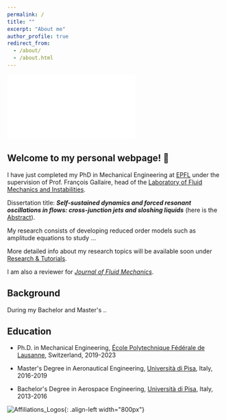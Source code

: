 ```yaml
---
permalink: /
title: ""
excerpt: "About me"
author_profile: true
redirect_from: 
  - /about/
  - /about.html
---
```


![Editing a markdown file for a talk](/images/Fluid_Oscillations_bis.pdf)


Welcome to my personal webpage! 👋
------

I have just completed my PhD in Mechanical Engineering at [EPFL](https://www.epfl.ch/en/) under the supervision of Prof. François Gallaire, head of the [Laboratory of Fluid Mechanics and Instabilities](https://www.epfl.ch/labs/lfmi). 

Dissertation title: _**Self-sustained dynamics and forced resonant oscillations in flows: cross-junction jets and sloshing liquids**_ (here is the [Abstract](http://Alessandro-Bongarzone.github.io/files/Abstract_PhD.pdf)).


My research consists of developing reduced order models such as amplitude equations to study ... 

More detailed info about my research topics will be available soon under [Research & Tutorials](https://alessandro-bongarzone.github.io/research/).

I am also a reviewer for _[Journal of Fluid Mechanics](https://www.cambridge.org/core/journals/journal-of-fluid-mechanics)_.

Background
------

During my Bachelor and Master's ..

Education
------
- Ph.D. in Mechanical Engineering, [École Polytechnique Fédérale de Lausanne](https://www.epfl.ch/en/), Switzerland, 2019-2023
* Master's Degree in Aeronautical Engineering, [Università di Pisa](https://www.unipi.it), Italy, 2016-2019
+ Bachelor's Degree in Aerospace Engineering, [Università di Pisa](https://www.unipi.it), Italy, 2013-2016


![Affiliations_Logos](/images/affiliations_logos.jpg){: .align-left width="800px"}


